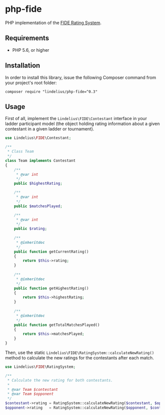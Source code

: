 # php-fide

PHP implementation of the [FIDE Rating System](https://www.fide.com/fide/handbook.html?id=172&view=article).

## Requirements

* PHP 5.6, or higher

## Installation

In order to install this library, issue the following Composer command from your project's root folder:

```
composer require "lindelius/php-fide=^0.3"
```

## Usage

First of all, implement the `Lindelius\FIDE\Contestant` interface in your ladder participant model (the object holding rating information about a given contestant in a given ladder or tournament).

```php
use Lindelius\FIDE\Contestant;

/**
 * Class Team
 */
class Team implements Contestant
{
    /**
     * @var int
     */
    public $highestRating;

    /**
     * @var int
     */
    public $matchesPlayed;

    /**
     * @var int
     */
    public $rating;
    
    /**
     * @inheritdoc
     */
    public function getCurrentRating()
    {
        return $this->rating;
    }
    
    /**
     * @inheritdoc
     */
    public function getHighestRating()
    {
        return $this->highestRating;
    }
    
    /**
     * @inheritdoc
     */
    public function getTotalMatchesPlayed()
    {
        return $this->matchesPlayed;
    }
}
```

Then, use the static `Lindelius\FIDE\RatingSystem::calculateNewRating()` method to calculate the new ratings for the contestants after each match.

```php
use Lindelius\FIDE\RatingSystem;

/**
 * Calculate the new rating for both contestants.
 *
 * @var Team $contestant
 * @var Team $opponent
 */
$contestant->rating = RatingSystem::calculateNewRating($contestant, $opponent, RatingSystem::WON);
$opponent->rating   = RatingSystem::calculateNewRating($opponent, $contestant, RatingSystem::LOST);
```
